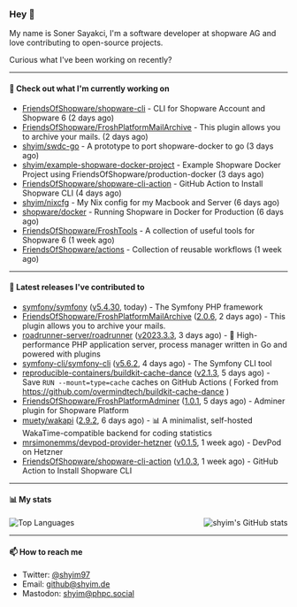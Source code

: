 ### Hey 👋

My name is Soner Sayakci, I'm a software developer at shopware AG and love contributing to open-source projects.

Curious what I've been working on recently?

---

#### 👷 Check out what I'm currently working on

- [FriendsOfShopware/shopware-cli](https://github.com/FriendsOfShopware/shopware-cli) - CLI for Shopware Account and Shopware 6 (2 days ago)
- [FriendsOfShopware/FroshPlatformMailArchive](https://github.com/FriendsOfShopware/FroshPlatformMailArchive) - This plugin allows you to archive your mails. (2 days ago)
- [shyim/swdc-go](https://github.com/shyim/swdc-go) - A prototype to port shopware-docker to go (3 days ago)
- [shyim/example-shopware-docker-project](https://github.com/shyim/example-shopware-docker-project) - Example Shopware Docker Project using FriendsOfShopware/production-docker (3 days ago)
- [FriendsOfShopware/shopware-cli-action](https://github.com/FriendsOfShopware/shopware-cli-action) - GitHub Action to Install Shopware CLI (4 days ago)
- [shyim/nixcfg](https://github.com/shyim/nixcfg) - My Nix config for my Macbook and Server (6 days ago)
- [shopware/docker](https://github.com/shopware/docker) - Running Shopware in Docker for Production (6 days ago)
- [FriendsOfShopware/FroshTools](https://github.com/FriendsOfShopware/FroshTools) - A collection of useful tools for Shopware 6 (1 week ago)
- [FriendsOfShopware/actions](https://github.com/FriendsOfShopware/actions) - Collection of reusable workflows (1 week ago)

---

#### 🔭 Latest releases I've contributed to

- [symfony/symfony](https://github.com/symfony/symfony) ([v5.4.30](https://github.com/symfony/symfony/releases/tag/v5.4.30), today) - The Symfony PHP framework
- [FriendsOfShopware/FroshPlatformMailArchive](https://github.com/FriendsOfShopware/FroshPlatformMailArchive) ([2.0.6](https://github.com/FriendsOfShopware/FroshPlatformMailArchive/releases/tag/2.0.6), 2 days ago) - This plugin allows you to archive your mails.
- [roadrunner-server/roadrunner](https://github.com/roadrunner-server/roadrunner) ([v2023.3.3](https://github.com/roadrunner-server/roadrunner/releases/tag/v2023.3.3), 3 days ago) - 🤯 High-performance PHP application server, process manager written in Go and powered with plugins
- [symfony-cli/symfony-cli](https://github.com/symfony-cli/symfony-cli) ([v5.6.2](https://github.com/symfony-cli/symfony-cli/releases/tag/v5.6.2), 4 days ago) - The Symfony CLI tool
- [reproducible-containers/buildkit-cache-dance](https://github.com/reproducible-containers/buildkit-cache-dance) ([v2.1.3](https://github.com/reproducible-containers/buildkit-cache-dance/releases/tag/v2.1.3), 5 days ago) - Save `RUN --mount=type=cache` caches on GitHub Actions ( Forked from https://github.com/overmindtech/buildkit-cache-dance )
- [FriendsOfShopware/FroshPlatformAdminer](https://github.com/FriendsOfShopware/FroshPlatformAdminer) ([1.0.1](https://github.com/FriendsOfShopware/FroshPlatformAdminer/releases/tag/1.0.1), 5 days ago) - Adminer plugin for Shopware Platform
- [muety/wakapi](https://github.com/muety/wakapi) ([2.9.2](https://github.com/muety/wakapi/releases/tag/2.9.2), 6 days ago) - 📊 A minimalist, self-hosted WakaTime-compatible backend for coding statistics
- [mrsimonemms/devpod-provider-hetzner](https://github.com/mrsimonemms/devpod-provider-hetzner) ([v0.1.5](https://github.com/mrsimonemms/devpod-provider-hetzner/releases/tag/v0.1.5), 1 week ago) - DevPod on Hetzner
- [FriendsOfShopware/shopware-cli-action](https://github.com/FriendsOfShopware/shopware-cli-action) ([v1.0.3](https://github.com/FriendsOfShopware/shopware-cli-action/releases/tag/v1.0.3), 1 week ago) - GitHub Action to Install Shopware CLI

---

#### 📊 My stats

<img align="right" alt="shyim's GitHub stats" src="https://github-readme-stats.vercel.app/api?username=shyim&count_private=1&show_icons=true&" />

![Top Languages](https://github-readme-stats.vercel.app/api/top-langs/?username=shyim)

---

#### 📫 How to reach me

- Twitter: [@shyim97](https://twitter.com/shyim97)
- Email: [github@shyim.de](mailto://github@shyim.de)
- Mastodon: <a rel="me" href="https://phpc.social/@shyim">shyim@phpc.social</a>
